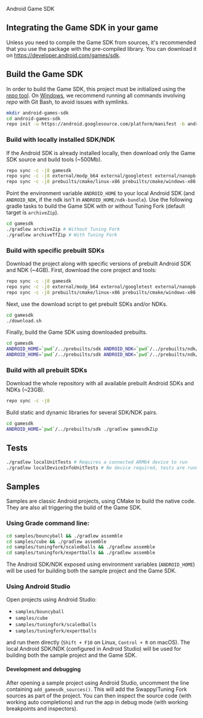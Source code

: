 Android Game SDK

## Integrating the Game SDK in your game

Unless you need to compile the Game SDK from sources, it's recommended that you use the package with the pre-compiled library. You can download it on https://developer.android.com/games/sdk.

## Build the Game SDK

In order to build the Game SDK, this project must be initialized using the [*repo* tool](https://gerrit.googlesource.com/git-repo/). On [Windows](https://gerrit.googlesource.com/git-repo/+/HEAD/docs/windows.md), we recommend running all commands involving *repo* with Git Bash, to avoid issues with symlinks.

```bash
mkdir android-games-sdk
cd android-games-sdk
repo init -u https://android.googlesource.com/platform/manifest -b android-games-sdk
```

### Build with locally installed SDK/NDK

If the Android SDK is already installed locally, then download only the Game SDK source and build tools (~500Mb).

```bash
repo sync -c -j8 gamesdk
repo sync -c -j8 external/modp_b64 external/googletest external/nanopb-c external/protobuf
repo sync -c -j8 prebuilts/cmake/linux-x86 prebuilts/cmake/windows-x86 prebuilts/cmake/mac-x86
```

Point the environment variable `ANDROID_HOME` to your local Android SDK (and `ANDROID_NDK`, if the ndk isn't in `ANDROID_HOME/ndk-bundle`).
Use the following gradle tasks to build the Game SDK with or without Tuning Fork (default target is `archiveZip`).

```bash
cd gamesdk
./gradlew archiveZip # Without Tuning Fork
./gradlew archiveTfZip # With Tuning Fork
```

### Build with specific prebuilt SDKs

Download the project along with specific versions of prebuilt Android SDK and NDK (~4GB).
First, download the core project and tools:

```bash
repo sync -c -j8 gamesdk
repo sync -c -j8 external/modp_b64 external/googletest external/nanopb-c external/protobuf
repo sync -c -j8 prebuilts/cmake/linux-x86 prebuilts/cmake/windows-x86 prebuilts/cmake/mac-x86
```

Next, use the download script to get prebuilt SDKs and/or NDKs.

```bash
cd gamesdk
./download.sh
```

Finally, build the Game SDK using downloaded prebuilts.

```bash
cd gamesdk
ANDROID_HOME=`pwd`/../prebuilts/sdk ANDROID_NDK=`pwd`/../prebuilts/ndk/r20 ./gradlew archiveZip # Without Tuning Fork
ANDROID_HOME=`pwd`/../prebuilts/sdk ANDROID_NDK=`pwd`/../prebuilts/ndk/r20 ./gradlew archiveTfZip # With Tuning Fork
```

### Build with all prebuilt SDKs

Download the whole repository with all available prebuilt Android SDKs and NDKs (~23GB).

```bash
repo sync -c -j8
```

Build static and dynamic libraries for several SDK/NDK pairs.

```bash
cd gamesdk
ANDROID_HOME=`pwd`/../prebuilts/sdk ./gradlew gamesdkZip
```

## Tests

```bash
./gradlew localUnitTests # Requires a connected ARM64 device to run
./gradlew localDeviceInfoUnitTests # No device required, tests are running on host
```

## Samples

Samples are classic Android projects, using CMake to build the native code. They are also all triggering the build of the Game SDK.

### Using Grade command line:

```bash
cd samples/bouncyball && ./gradlew assemble
cd samples/cube && ./gradlew assemble
cd samples/tuningfork/scaledballs && ./gradlew assemble
cd samples/tuningfork/expertballs && ./gradlew assemble
```

The Android SDK/NDK exposed using environment variables (`ANDROID_HOME`) will be used for building both the sample project and the Game SDK.

### Using Android Studio

Open projects using Android Studio:

* `samples/bouncyball`
* `samples/cube`
* `samples/tuningfork/scaledballs`
* `samples/tuningfork/expertballs`

and run them directly (`Shift + F10` on Linux, `Control + R` on macOS). The local Android SDK/NDK (configured in Android Studio) will be used for building both the sample project and the Game SDK.

#### Development and debugging

After opening a sample project using Android Studio, uncomment the line containing `add_gamesdk_sources()`.
This will add the Swappy/Tuning Fork sources as part of the project. You can then inspect the source code (with working auto completions) and run the app in debug mode (with working breakpoints and inspectors).

